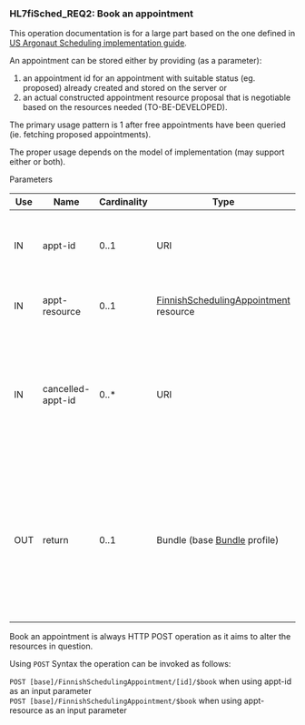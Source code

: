 ### HL7fiSched_REQ2: Book an appointment

This operation documentation is for a large part based on the one defined in [US Argonaut Scheduling implementation guide](http://www.fhir.org/guides/argonaut/scheduling/index.html). 

An appointment can be stored either by providing (as a parameter):

1. an appointment id for an appointment with suitable status (eg. proposed) already created and stored on the server or 
2. an actual constructed appointment resource proposal that is negotiable based on the resources needed (TO-BE-DEVELOPED). 

The primary usage pattern is 1 after free appointments have been queried (ie. fetching proposed appointments). 

The proper usage depends on the model of implementation (may support either or both). 

Parameters

|  **Use**  |  **Name**  |  **Cardinality**  |  **Type**  |  **Binding**  |  **Documentation** | 
| --- | --- | --- | --- | --- | --- | 
| IN |  appt-id |  0..1 |  URI |   | A resource id for one of proposed Appointments returned by a prior Query for free appointments operation. Either this or appt-resource SHALL be provided  |
| IN |  appt-resource |  0..1 | [FinnishSchedulingAppointment](https://simplifier.net/finnishschedulingr4/finnishschedulingappointment) resource |   | AS A PLACEHOLDER CURRENTLY, to be defined. Either this or appt-id SHALL be provided |  
| IN |  cancelled-appt-id |  0..* |  URI  |  | For signifying rescheduling of appointment (instead of just cancellation). There may be technical checks on the client or server side whether the new appointment may be seen as corresponding to previously cancelled appointment in order to define the status to "siirretty" (moved) instead of "peruttu" (cancelled). |  
| OUT |  return |  0..1 |  Bundle (base [Bundle](https://simplifier.net/simplifier.core.r4.resources/bundle) profile) |   | Bundle of type searchset of requested FinnishSchedulingAppointment resource. If the booking is accepted, the FinnishSchedulingAppointment resource will have an updated status of "booked" and the participants element updated to include the participants. If the booking is rejected, the FinnishSchedulingAppointment resource will have an updated status of "cancelled". | 

Book an appointment is always HTTP POST operation as it aims to alter the resources in question.

Using `POST` Syntax the operation can be invoked as follows:

`POST [base]/FinnishSchedulingAppointment/[id]/$book` when using appt-id as an input parameter <br>
`POST [base]/FinnishSchedulingAppointment/$book` when using appt-resource as an input parameter